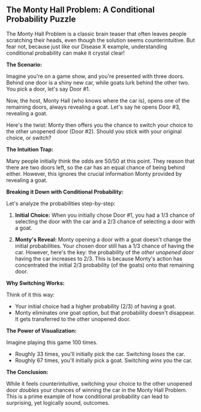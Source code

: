 ## The Monty Hall Problem: A Conditional Probability Puzzle 

The Monty Hall Problem is a classic brain teaser that often leaves people scratching their heads, even though the solution seems counterintuitive. But fear not, because just like our Disease X example, understanding conditional probability can make it crystal clear!

**The Scenario:**

Imagine you're on a game show, and you're presented with three doors. Behind one door is a shiny new car, while goats lurk behind the other two. You pick a door, let's say Door #1. 

Now, the host, Monty Hall (who knows where the car is), opens one of the remaining doors, always revealing a goat. Let's say he opens Door #3, revealing a goat. 

Here's the twist: Monty then offers you the chance to switch your choice to the other unopened door (Door #2). Should you stick with your original choice, or switch?

**The Intuition Trap:**

Many people initially think the odds are 50/50 at this point. They reason that there are two doors left, so the car has an equal chance of being behind either. However, this ignores the crucial information Monty provided by revealing a goat.

**Breaking it Down with Conditional Probability:**

Let's analyze the probabilities step-by-step:

1. **Initial Choice:** When you initially chose Door #1, you had a 1/3 chance of selecting the door with the car and a 2/3 chance of selecting a door with a goat.

2. **Monty's Reveal:** Monty opening a door with a goat doesn't change the initial probabilities.  Your chosen door still has a 1/3 chance of having the car. However, here's the key:  the probability of the *other unopened door* having the car increases to 2/3. This is because Monty's action has concentrated the initial 2/3 probability (of the goats) onto that remaining door.

**Why Switching Works:**

Think of it this way:

* Your initial choice had a higher probability (2/3) of having a goat.
* Monty eliminates one goat option, but that probability doesn't disappear. It gets transferred to the other unopened door.

**The Power of Visualization:**

Imagine playing this game 100 times.

* Roughly 33 times, you'll initially pick the car. Switching *loses* the car.
* Roughly 67 times, you'll initially pick a goat. Switching *wins* you the car.

**The Conclusion:**

While it feels counterintuitive, switching your choice to the other unopened door *doubles* your chances of winning the car in the Monty Hall Problem. This is a prime example of how conditional probability can lead to surprising, yet logically sound, outcomes.
